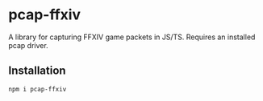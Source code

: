 # pcap-ffxiv

A library for capturing FFXIV game packets in JS/TS. Requires an installed pcap driver.

## Installation

`npm i pcap-ffxiv`
